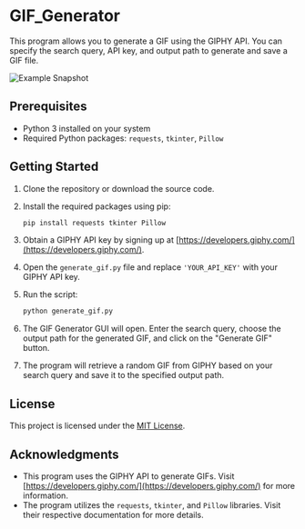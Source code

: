 # GIF_Generator

This program allows you to generate a GIF using the GIPHY API. You can specify the search query, API key, and output path to generate and save a GIF file.

![Example Snapshot]()

## Prerequisites

- Python 3 installed on your system
- Required Python packages: `requests`, `tkinter`, `Pillow`

## Getting Started

1. Clone the repository or download the source code.

2. Install the required packages using pip:

    ```bash
    pip install requests tkinter Pillow
    ```

3. Obtain a GIPHY API key by signing up at [https://developers.giphy.com/](https://developers.giphy.com/).

4. Open the `generate_gif.py` file and replace `'YOUR_API_KEY'` with your GIPHY API key.

5. Run the script:

    ```bash
    python generate_gif.py
    ```

6. The GIF Generator GUI will open. Enter the search query, choose the output path for the generated GIF, and click on the "Generate GIF" button.

7. The program will retrieve a random GIF from GIPHY based on your search query and save it to the specified output path.

## License

This project is licensed under the [MIT License](LICENSE).

## Acknowledgments

- This program uses the GIPHY API to generate GIFs. Visit [https://developers.giphy.com/](https://developers.giphy.com/) for more information.
- The program utilizes the `requests`, `tkinter`, and `Pillow` libraries. Visit their respective documentation for more details.
